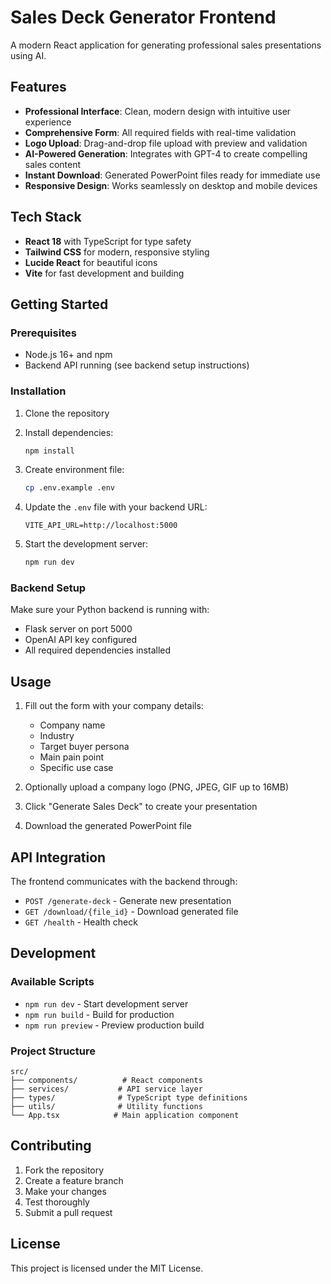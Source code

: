 # Sales Deck Generator Frontend

A modern React application for generating professional sales presentations using AI.

## Features

- **Professional Interface**: Clean, modern design with intuitive user experience
- **Comprehensive Form**: All required fields with real-time validation
- **Logo Upload**: Drag-and-drop file upload with preview and validation
- **AI-Powered Generation**: Integrates with GPT-4 to create compelling sales content
- **Instant Download**: Generated PowerPoint files ready for immediate use
- **Responsive Design**: Works seamlessly on desktop and mobile devices

## Tech Stack

- **React 18** with TypeScript for type safety
- **Tailwind CSS** for modern, responsive styling
- **Lucide React** for beautiful icons
- **Vite** for fast development and building

## Getting Started

### Prerequisites

- Node.js 16+ and npm
- Backend API running (see backend setup instructions)

### Installation

1. Clone the repository
2. Install dependencies:
   ```bash
   npm install
   ```

3. Create environment file:
   ```bash
   cp .env.example .env
   ```

4. Update the `.env` file with your backend URL:
   ```
   VITE_API_URL=http://localhost:5000
   ```

5. Start the development server:
   ```bash
   npm run dev
   ```

### Backend Setup

Make sure your Python backend is running with:
- Flask server on port 5000
- OpenAI API key configured
- All required dependencies installed

## Usage

1. Fill out the form with your company details:
   - Company name
   - Industry
   - Target buyer persona
   - Main pain point
   - Specific use case

2. Optionally upload a company logo (PNG, JPEG, GIF up to 16MB)

3. Click "Generate Sales Deck" to create your presentation

4. Download the generated PowerPoint file

## API Integration

The frontend communicates with the backend through:
- `POST /generate-deck` - Generate new presentation
- `GET /download/{file_id}` - Download generated file
- `GET /health` - Health check

## Development

### Available Scripts

- `npm run dev` - Start development server
- `npm run build` - Build for production
- `npm run preview` - Preview production build

### Project Structure

```
src/
├── components/          # React components
├── services/           # API service layer
├── types/              # TypeScript type definitions
├── utils/              # Utility functions
└── App.tsx            # Main application component
```

## Contributing

1. Fork the repository
2. Create a feature branch
3. Make your changes
4. Test thoroughly
5. Submit a pull request

## License

This project is licensed under the MIT License.